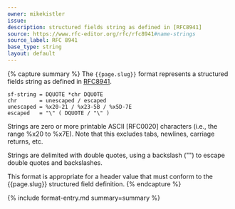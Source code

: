 ```yaml
---
owner: mikekistler
issue:
description: structured fields string as defined in [RFC8941]
source: https://www.rfc-editor.org/rfc/rfc8941#name-strings
source_label: RFC 8941
base_type: string
layout: default
---
```


{% capture summary %}
The `{{page.slug}}` format represents a structured fields string as defined in [RFC8941].

```abnf
sf-string = DQUOTE *chr DQUOTE
chr       = unescaped / escaped
unescaped = %x20-21 / %x23-5B / %x5D-7E
escaped   = "\" ( DQUOTE / "\" )
```

Strings are zero or more printable ASCII [RFC0020] characters (i.e., the range %x20 to %x7E).
Note that this excludes tabs, newlines, carriage returns, etc.

Strings are delimited with double quotes, using a backslash ("\") to escape double quotes and backslashes.

This format is appropriate for a header value that must conform to the {{page.slug}} structured field definition.
{% endcapture %}

{% include format-entry.md summary=summary %}

[RFC8941]: https://www.rfc-editor.org/rfc/rfc8941#name-strings
